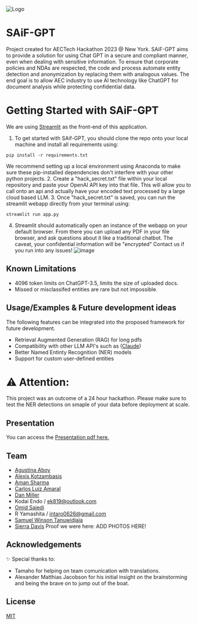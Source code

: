 ![Logo](https://dev-to-uploads.s3.amazonaws.com/uploads/articles/th5xamgrr6se0x5ro4g6.png)

# SAiF-GPT
Project created for AECTech Hackathon 2023 @ New York.
SAiF-GPT aims to provide a solution for using Chat GPT in a secure and compliant manner, even when dealing with sensitive information. 
To ensure that corporate policies and NDAs are respected, the code and process automate entity detection and anonymization by replacing them with analogous values.
The end goal is to allow AEC industry to use AI technology like ChatGPT for document analysis while protecting confidential data.
# Getting Started with SAiF-GPT 
We are using [Streamlit](https://streamlit.io/) as the front-end of this application. 
1. To get started with SAif-GPT, you should clone the repo onto your local machine and install all requirements using: 
```
pip install -r requirements.txt
```
We recommend setting up a local environment using Anaconda to make sure these pip-installed dependencies don't interfere with your other python projects.
2. Create a "hack_secret.txt" file within your local repository and paste your OpenAI API key into that file. This will allow you to call onto an api and actually have your encoded text processed by a large cloud based LLM. 
3. Once "hack_secret.txt" is saved, you can run the streamlit webapp directly from your terminal using: 
```
streamlit run app.py
```
4. Streamlit should automatically open an instance of the webapp on your default browser. From there you can upload any PDF in your file browser, and ask questions about it like a traditional chatbot. The caveat, your confidential information will be "encrypted"
Contact us if you run into any issues!
![image](https://github.com/ssajedi/SAiF-GPT/assets/132618087/999757ab-6ff6-4d5f-90a1-50bb9f3f57c0)
## Known Limitations
- 4096 token limits on ChatGPT-3.5, limits the size of uploaded docs.
- Missed or misclassifed entities are rare but not impossible. 
## Usage/Examples & Future development ideas

The following features can be integrated into the proposed framework for future development.
- Retrieval Augmented Generation (RAG) for long pdfs
- Compatibility with other LLM API's such as ([Claude](https://claude.ai/))
- Better Named Entinty Recognition (NER) models
- Support for custom user-defined entities

# ⚠️ Attention:
This project was an outcome of a 24 hour hackathon. Please make sure to test the NER detections on smaple of your data before deployment at scale.  
## Presentation
You can access the [Presentation pdf here.](https://github.com/agusaboy)
## Team
- [Agustina Aboy](https://github.com/agusaboy)
- [Alexis Kotzambasis](https://github.com/lexiko80-LPA) 
- [Aman Sharma](https://github.com/aspeculat0r)
- [Carlos Luiz Amaral](https://www.github.com/closa1211)
- [Dan Miller](https://www.github.com/djmillerDeg)
- Kodai Endo / ek819@outlook.com
- [Omid Sajedi](https://github.com/ssajedi)
- R Yamashita / intaro0626@gmail.com
- [Samuel Winson Tanuwidjaja](https://www.github.com/samuelwt)
- [Sierra Davis](https://www.github.com/sierra-md)
Proof we were here: 
ADD PHOTOS HERE! 
## Acknowledgements
✨ Special thanks to: 
- Tamaho for helping on team comunication with translations.
- Alexander Matthias Jacobson for his initial insight on the brainstorming and being the brave on to jump out of the boat.
## License
[MIT](https://github.com/ssajedi/AInonymous/blob/main/LICENSE)
